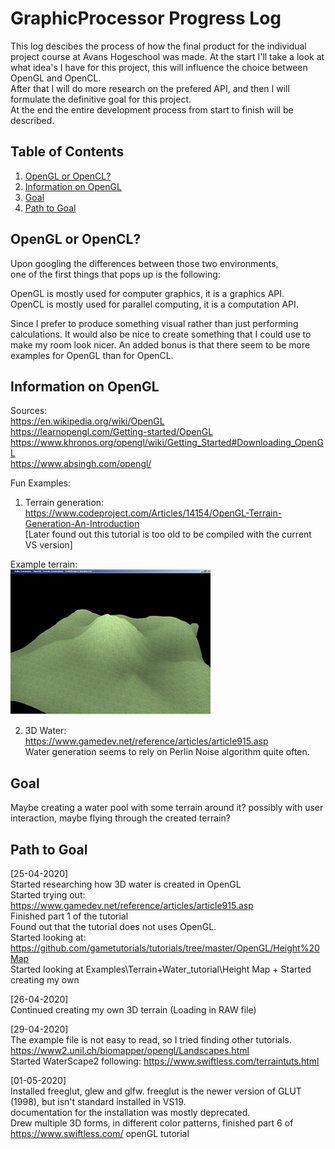 <h1> GraphicProcessor Progress Log </h1>

This log descibes the process of how the final product for the individual project course at Avans Hogeschool was made.
At the start I'll take a look at what idea's I have for this project, this will influence the choice between OpenGL and OpenCL. <br>
After that I will do more research on the prefered API, and then I will formulate the definitive goal for this project.<br>
At the end the entire development process from start to finish will be described.

<h2> Table of Contents </h2>

1. [OpenGL or OpenCL?](#GLCL)
3. [Information on OpenGL ](#GL)
4. [Goal](#Goal)
5. [Path to Goal ](#PtG)

<a name="GLCL"></a>
## OpenGL or OpenCL?

Upon googling the differences between those two environments, <br>
one of the first things that pops up is the following: <br>

OpenGL is mostly used for computer graphics, it is a graphics API. <br>
OpenCL is mostly used for parallel computing, it is a computation API. <br>

Since I prefer to produce something visual rather than just performing calculations.
It would also be nice to create something that I could use to make my room look nicer.
An added bonus is that there seem to be more examples for OpenGL than for OpenCL.

<a name="GL"></a>
## Information on OpenGL

Sources: <br>
https://en.wikipedia.org/wiki/OpenGL <br>
https://learnopengl.com/Getting-started/OpenGL <br>
https://www.khronos.org/opengl/wiki/Getting_Started#Downloading_OpenGL <br>
https://www.absingh.com/opengl/

Fun Examples: <br>

1. Terrain generation: https://www.codeproject.com/Articles/14154/OpenGL-Terrain-Generation-An-Introduction <br>
[Later found out this tutorial is too old to be compiled with the current VS version] <br>

Example terrain: <br>
![Simple terrain](/Images/SimpleTerrain.jpg)

2. 3D Water: <br>
   https://www.gamedev.net/reference/articles/article915.asp <br>
   Water generation seems to rely on Perlin Noise algorithm quite often.


<a name="Goal"></a>
## Goal

Maybe creating a water pool with some terrain around it? possibly with user interaction, maybe flying through the created terrain?

<a name="PtG"></a>
## Path to Goal

[25-04-2020] <br>
Started researching how 3D water is created in OpenGL <br>
Started trying out: https://www.gamedev.net/reference/articles/article915.asp <br>
Finished part 1 of the tutorial <br>
Found out that the tutorial does not uses OpenGL. <br>
Started looking at: https://github.com/gametutorials/tutorials/tree/master/OpenGL/Height%20Map <br>
Started looking at Examples\Terrain+Water_tutorial\Height Map + Started creating my own

[26-04-2020] <br>
Continued creating my own 3D terrain (Loading in RAW file)

[29-04-2020] <br>
The example file is not easy to read, so I tried finding other tutorials. <br>
https://www2.unil.ch/biomapper/opengl/Landscapes.html <br>
Started WaterScape2 following: https://www.swiftless.com/terraintuts.html

[01-05-2020] <br>
Installed freeglut, glew and glfw.
freeglut is the newer version of GLUT (1998), but isn't standard installed in VS19. <br>
documentation for the installation was mostly deprecated. <br>
Drew multiple 3D forms, in different color patterns, finished part 6 of https://www.swiftless.com/ openGL tutorial
